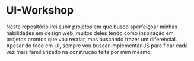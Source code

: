 # UI-Workshop
Neste repositório irei subir projetos em que busco aperfeiçoar minhas habilidades em design web, muitos deles tendo como inspiração em projetos prontos que vou recriar, mas buscando trazer um diferencial. Apesar do foco em UI, sempre vou buscar implementar JS para ficar cada vez mais familiarizado na construção feita por mim mesmo.
